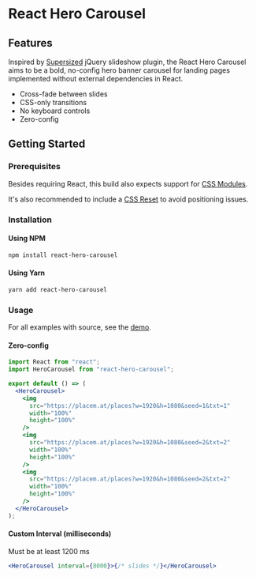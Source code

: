 # React Hero Carousel

## Features

Inspired by [Supersized][supersized] jQuery slideshow plugin, the React Hero Carousel aims to be a bold, no-config hero banner carousel for landing pages implemented without external dependencies in React.

- Cross-fade between slides
- CSS-only transitions
- No keyboard controls
- Zero-config

## Getting Started

### Prerequisites

Besides requiring React, this build also expects support for [CSS Modules][css-modules].

It's also recommended to include a [CSS Reset][reset-css] to avoid positioning issues.

### Installation

#### Using NPM

```bash
npm install react-hero-carousel
```

#### Using Yarn

```bash
yarn add react-hero-carousel
```

### Usage

For all examples with source, see the [demo][examples].

#### Zero-config

```jsx
import React from "react";
import HeroCarousel from "react-hero-carousel";

export default () => (
  <HeroCarousel>
    <img
      src="https://placem.at/places?w=1920&h=1080&seed=1&txt=1"
      width="100%"
      height="100%"
    />
    <img
      src="https://placem.at/places?w=1920&h=1080&seed=2&txt=2"
      width="100%"
      height="100%"
    />
    <img
      src="https://placem.at/places?w=1920&h=1080&seed=2&txt=2"
      width="100%"
      height="100%"
    />
  </HeroCarousel>
);
```

#### Custom Interval (milliseconds)

Must be at least 1200 ms

```jsx
<HeroCarousel interval={8000}>{/* slides */}</HeroCarousel>
```

[supersized]: https://github.com/buildinternet/supersized
[css-modules]: https://css-tricks.com/css-modules-part-1-need/
[reset-css]: https://www.npmjs.com/package/reset-css
[examples]: https://yanneves.github.io/react-hero-carousel
